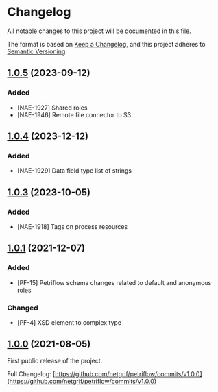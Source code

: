 # Changelog

All notable changes to this project will be documented in this file.

The format is based on [Keep a Changelog](https://keepachangelog.com/en/1.0.0/),
and this project adheres to [Semantic Versioning](https://semver.org/spec/v2.0.0.html).

## [1.0.5](https://github.com/netgrif/petriflow/releases/tag/v1.0.5) (2023-09-12)

### Added

- [NAE-1927] Shared roles
- [NAE-1946] Remote file connector to S3


## [1.0.4](https://github.com/netgrif/petriflow/releases/tag/v1.0.4) (2023-12-12)

### Added

- [NAE-1929] Data field type list of strings


## [1.0.3](https://github.com/netgrif/petriflow/releases/tag/v1.0.3) (2023-10-05)

### Added

- [NAE-1918] Tags on process resources


## [1.0.1](https://github.com/netgrif/petriflow/releases/tag/v1.0.1) (2021-12-07)

### Added

- [PF-15] Petriflow schema changes related to default and anonymous roles

### Changed

- [PF-4] XSD element to complex type

## [1.0.0](https://github.com/netgrif/petriflow/releases/tag/v1.0.0) (2021-08-05)

First public release of the project.

Full Changelog: [https://github.com/netgrif/petriflow/commits/v1.0.0](https://github.com/netgrif/petriflow/commits/v1.0.0)


[comment]: <> (Template)
[comment]: <> (## [version]&#40;https://github.com/netgrif/petriflow.js/releases/tag/v&#41; - date)
[comment]: <> (### Added )
[comment]: <> (for new features.)
[comment]: <> (### Changed )
[comment]: <> (for changes in existing functionality.)
[comment]: <> (### Deprecated )
[comment]: <> (for soon-to-be removed features.)
[comment]: <> (### Removed )
[comment]: <> (for now removed features.)
[comment]: <> (### Fixed )
[comment]: <> (for any bug fixes.)
[comment]: <> (### Security)
[comment]: <> (in case of vulnerabilities.)
